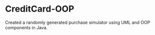 # CreditCard-OOP
Created a randomly generated purchase simulator using UML and OOP components in Java.
